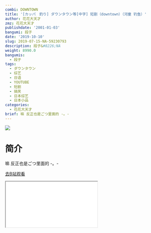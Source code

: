 ```yaml
---
combi: DOWNTOWN
title: '[カッパ　釣り] ダウンタウン等[中字] 短剧（downtown）（河童 钓鱼）'
author: 花花大天才
zmz: 花花大天才
publishdate: '2001-01-03'
bangumi: 段子
date: '2019-10-10'
slug: 2019-07-15-NA-59230793
description: 段子&#8226;NA
weight: 8990.0
bangumis:
  - 段子
tags:
  - ダウンタウン
  - 综艺
  - 日语
  - YOUTUBE
  - 短剧
  - 搞笑
  - 日本综艺
  - 日本小品
categories:
  - 花花大天才
brief: 嘛 反正也是ごつ里面的 -。-
---
```

![](https://raw.githubusercontent.com/tcgriffith/owaraisite/master/static/tmpimg/359e3e50fd5041964db413761ee7eb441328c666.jpg.480.jpg)
# 简介  
嘛 反正也是ごつ里面的 -。-  

[去B站观看](https://www.bilibili.com/video/av59230793/)
<div class ="resp-container"><iframe class="testiframe" src="//player.bilibili.com/player.html?aid=59230793"", scrolling="no", allowfullscreen="true" > </iframe></div> 
